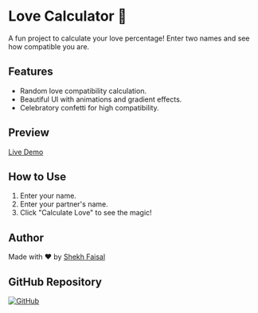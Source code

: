 # Love Calculator 💖

A fun project to calculate your love percentage! Enter two names and see how compatible you are. 


## Features
- Random love compatibility calculation.
- Beautiful UI with animations and gradient effects.
- Celebratory confetti for high compatibility.


## Preview
[Live Demo](https://shekhfaisal2110.github.io/LoveCalculater/)


## How to Use
1. Enter your name.
2. Enter your partner's name.
3. Click "Calculate Love" to see the magic!


## Author
Made with ❤️ by [Shekh Faisal](https://github.com/shekhfaisal2110)


## GitHub Repository
[![GitHub](https://img.shields.io/badge/GitHub-Repository-blue?style=flat&logo=github)](https://github.com/shekhfaisal2110/LoveCalculater)
